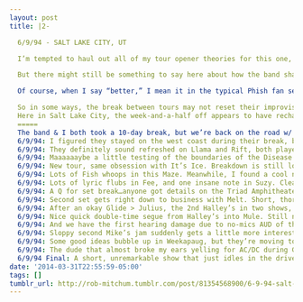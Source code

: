 ```yaml
---
layout: post
title: |2-

  6/9/94 - SALT LAKE CITY, UT

  I’m tempted to haul out all of my tour opener theories for this one, but just as treating 5/29 as a tour closer felt kind of forced, so too does this show feel like a false start of tour. The “spring” and “summer” tours are basically just 3-½ months of cross-country touring interrupted by a 10-day break, when the band presumably recharged their batteries on the west coast (or not?) before heading back east. The gap is closer to the time off between legs for most 3.0 summers, instead of a true demarcation point between tours.

  But there might still be something to say here about how the band shakes off the rust after time off, no matter how short. In the modern era, it’s self-evident that you are more likely to see a good show later in a tour than earlier. I think there’s also a lot of evidence that the longer the break between tours, the longer it takes for them to get back to peak performance — NYE runs tend to be better when there’s a fall tour, for instance.

  Of course, when I say “better,” I mean it in the typical Phish fan sense of “more and deeper jams.” And this relationship makes sense narratively: the more shows they play, the more they can refine their communication and comfort with each other until nearly telepathic improvisation arises. But there’s probably a less magical reason too, where the tedium of being on the road for several weeks together eventually leads them to experiment more to keep things interesting for themselves.

  So in some ways, the break between tours may not reset their improvisational skills, but rather refresh some of the simpler pleasure of just playing their songs tightly and well. Consider 2013, where the opening Bangor show was pretty subpar, but the nearly half-hour soundcheck jam is rightly acclaimed. There’s a sense that the progress over the course of a tour isn’t so much learning how to play together again as remembering how much they can get away with in front of a crowd.
  Here in Salt Lake City, the week-and-a-half off appears to have recharged their ability to blaze through largely composed songs such as Rift and Llama or the contained jams of Down With Disease and Suzy Greenberg. But it also seems to have reset the clock on their experimental tendencies, with safe, underwhelming versions of Melt and Mike’s that don’t carry over the momentum of the pleasantly surprising Laguna Seca Daze shows. Every Phish fan knows that the next round of slap-happy long-tour antics is only a week away, but for now, the 10-day vacation was a pause in real time, but a slight rewind in evolutionary time.
  =====
  The band & I both took a 10-day break, but we’re back on the road w/ 6/9/94, Salt Lake City, UT, Triad Amphitheater: http://www.phishtracks.com/shows/1994-06-09 …
  6/9/94: I figured they stayed on the west coast during their break, but @phishnet has Trey in Burlington on 6/3: http://phish.net/sideshows/guest-appearance/?d=1994-06-03 …
  6/9/94: They definitely sound refreshed on Llama and Rift, both played fast and furious. The spring’s “write it down” joke returns for DWD.
  6/9/94: Maaaaaaybe a little testing of the boundaries of the Disease jam in the 5th minute. An atypical solo for sure.
  6/9/94: New tour, same obsession with It’s Ice. Breakdown is still long, more direct than spacey, good piano vs. wah back and forth.
  6/9/94: Lots of Fish whoops in this Maze. Meanwhile, I found a cool newspaper ad for this show: http://golgiproject.com/files/phish/1994/1994-06-09gn.jpg …
  6/9/94: Lots of lyric flubs in Fee, and one insane note in Suzy. Clearly a set to get their feet back on the ground.
  6/9/94: A Q for set break…anyone got details on the Triad Amphitheater in SLC? Can’t find much online. Indoor? Outdoor? New name?
  6/9/94: Second set gets right down to business with Melt. Short, thorny, Stash-like jam, with lots of car-alarm tension from Trey.
  6/9/94: After an okay Glide > Julius, the 2nd Halley’s in two shows, this one with a weirdly tentative start.
  6/9/94: Nice quick double-time segue from Halley’s into Mule. Still not a proper duel, but more participation from Trey in Page’s solo.
  6/9/94: And we have the first hearing damage due to no-mics AUD of the summer tour. I would think an SLC crowd would be more polite.
  6/9/94: Sloppy second Mike’s jam suddenly gets a little more interesting when Trey goes briefly loop/drone-crazy in the 9th minute.
  6/9/94: Some good ideas bubble up in Weekapaug, but they’re moving too fast to explore any of them. It’s really regressed from ’93.
  6/9/94: The dude that almost broke my ears yelling for AC/DC during Ginseng gets his wish with a Highway to Hell encore.
  6/9/94 Final: A short, unremarkable show that just idles in the driveway to warm the engine back up after the brief break. Shrug.
date: '2014-03-31T22:55:59-05:00'
tags: []
tumblr_url: http://rob-mitchum.tumblr.com/post/81354568900/6-9-94-salt-lake-city-ut-im-tempted-to-haul
---
```

